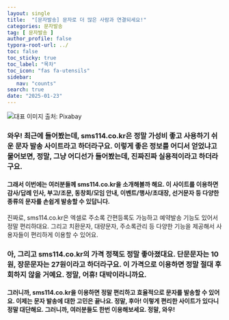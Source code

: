 ```yaml
---
layout: single
title:  "[문자발송] 문자로 더 많은 사람과 연결되세요!"
categories: 문자발송
tag: [ 문자발송 ]
author_profile: false
typora-root-url: ../
toc: false
toc_sticky: true
toc_label: "목차"
toc_icon: "fas fa-utensils"
sidebar:
   nav: "counts"
search: true
date: "2025-01-23"
---
```


![대표 이미지](https://pixabay.com/get/gd379dd66167be568db98d088aa64b9326702f6ce8db94a5993ecd8cd24b34e6e4e19d03a34ac85f4a9bfe3d998b520567d7692e13b4866a07aab12667f21a247_640.jpg) 출처: Pixabay <!-- Markdown 이미지 삽입 -->

### 와우! 최근에 들어봤는데, sms114.co.kr은 정말 가성비 좋고 사용하기 쉬운 문자 발송 사이트라고 하더라구요. 이렇게 좋은 정보를 어디서 얻었냐고 물어보면, 정말, 그냥 어디선가 들어봤는데, 진짜진짜 실용적이라고 하더라구요. 

#### 그래서 이번에는 여러분들께 sms114.co.kr을 소개해볼까 해요. 이 사이트를 이용하면 감사/답례 인사, 부고/조문, 동창회/모임 안내, 이벤트/행사/초대장, 선거문자 등 다양한 종류의 문자를 손쉽게 발송할 수 있답니다.

진짜로, sms114.co.kr은 엑셀로 주소록 간편등록도 가능하고 예약발송 기능도 있어서 정말 편리하대요. 그리고 치환문자, 대량문자, 주소록관리 등 다양한 기능을 제공해서 사용자들이 편리하게 이용할 수 있어요.

### 아, 그리고 sms114.co.kr의 가격 정책도 정말 좋아졌대요. 단문문자는 10원, 장문문자는 27원이라고 하더라구요. 이 가격으로 이용하면 정말 절대 후회하지 않을 거예요. 정말, 어휴! 대박이라니까요.

#### 그러니까, sms114.co.kr을 이용하면 정말 편리하고 효율적으로 문자를 발송할 수 있어요. 이제는 문자 발송에 대한 고민은 끝나요. 정말, 후아! 이렇게 편리한 사이트가 있다니 정말 대단해요. 그러니까, 여러분들도 한번 이용해보세요. 정말, 와우!

